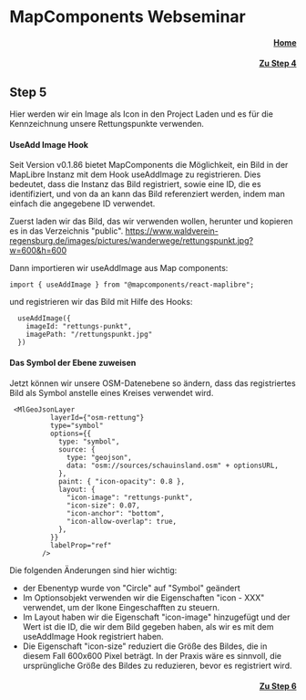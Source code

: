 # MapComponents Webseminar
#### <div align="right"> [Home](https://github.com/mapcomponents/webinar-2024)</div>
#### <div align="right"> [Zu Step 4](https://github.com/mapcomponents/webinar-2024/tree/main/Step4#step-4)</div>

## Step 5

Hier werden wir ein Image als Icon in den Project Laden und es für die Kennzeichnung unsere Rettungspunkte verwenden.

#### UseAdd Image Hook
Seit Version v0.1.86 bietet MapComponents die Möglichkeit, ein Bild in der MapLibre Instanz mit dem Hook useAddImage zu registrieren. Dies bedeutet, dass die Instanz das Bild registriert, sowie eine ID, die es identifiziert, und von da an kann das Bild referenziert werden, indem man einfach die angegebene ID verwendet. 

Zuerst laden wir das Bild, das wir verwenden wollen, herunter und kopieren es in das Verzeichnis "public".
https://www.waldverein-regensburg.de/images/pictures/wanderwege/rettungspunkt.jpg?w=600&h=600

Dann importieren wir useAddImage aus Map components: 

```
import { useAddImage } from "@mapcomponents/react-maplibre"; 
```

und registrieren wir das Bild mit Hilfe des Hooks: 

```
  useAddImage({
    imageId: "rettungs-punkt",
    imagePath: "/rettungspunkt.jpg"
  })

```

#### Das Symbol der Ebene zuweisen
Jetzt können wir unsere OSM-Datenebene so ändern, dass das registriertes Bild als Symbol anstelle eines Kreises verwendet wird. 

```
 <MlGeoJsonLayer
          layerId={"osm-rettung"}
          type="symbol"
          options={{
            type: "symbol",
            source: {
              type: "geojson",
              data: "osm://sources/schauinsland.osm" + optionsURL,
            },
            paint: { "icon-opacity": 0.8 },
            layout: {
              "icon-image": "rettungs-punkt",
              "icon-size": 0.07,
              "icon-anchor": "bottom",             
              "icon-allow-overlap": true,
            },
          }}
          labelProp="ref"          
        />
```

Die folgenden Änderungen sind hier wichtig: 
- der Ebenentyp wurde von "Circle" auf "Symbol" geändert
- Im Optionsobjekt verwenden wir die Eigenschaften "icon - XXX" verwendet, um der Ikone Eingeschafften zu steuern. 
- Im Layout haben wir die Eigenschaft "icon-image" hinzugefügt und der Wert ist die ID, die wir dem Bild gegeben haben, als wir es mit dem useAddImage Hook registriert haben.
- Die Eigenschaft "icon-size" reduziert die Größe des Bildes, die in diesem Fall 600x600 Pixel beträgt. In der Praxis wäre es sinnvoll, die ursprüngliche Größe des Bildes zu reduzieren, bevor es registriert wird. 


#### <div align="right"> [Zu Step 6](https://github.com/mapcomponents/webinar-2024/tree/main/Step6#step-6)</div>

